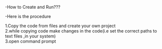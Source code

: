 -How to Create and Run???

-Here is the procedure

1.Copy the code from files and create your own project <br>
2.while copying code make changes in the code(i.e set the correct paths to text files ,in your system) <br>
3.open command prompt <br>

